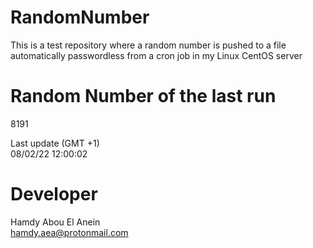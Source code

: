 # RandomNumber    
This is a test repository where a random number is pushed to a file automatically passwordless from a cron job in my Linux CentOS server    
# Random Number of the last run   
8191
      
Last update (GMT +1)    
08/02/22 12:00:02
# Developer    
Hamdy Abou El Anein   
hamdy.aea@protonmail.com
